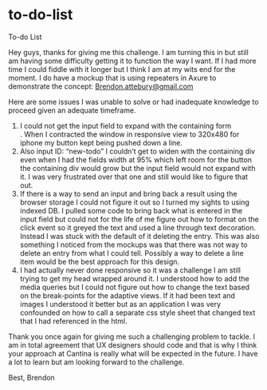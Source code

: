 to-do-list
==========

To-do List


Hey guys, thanks for giving me this challenge. I am turning this in but still am having some difficulty getting it to function the way I want. If I had more time I could fiddle with it longer but I think I am at my wits end for the moment. I do have a mockup that is using repeaters in Axure to demonstrate the concept: Brendon.attebury@gmail.com

Here are some issues I was unable to solve or had inadequate knowledge to proceed given an adequate timeframe.

1.	I could not get the input field to expand with the containing form <div>. When I contracted the window in responsive view to 320x480 for iphone my button kept being pushed down a line. 
2.	Also input ID: “new-todo” I couldn’t get to widen with the containing div even when I had the fields width at 95% which left room for the button the containing div would grow but the input field would not expand with it. I was very frustrated over that one and still would like to figure that out. 
3.	If there is a way to send an input and bring back a result using the browser storage I could not figure it out so I turned my sights to using indexed DB. I pulled some code to bring back what is entered in the input field but could not for the life of me figure out how to format on the click event so it greyed the text and used a line through text decoration. Instead I was stuck with the default of it deleting the entry. This was also something I noticed from the mockups was that there was not way to delete an entry from what I could tell. Possibly a way to delete a line item would be the best approach for this design. 
4.	I had actually never done responsive so it was a challenge I am still trying to get my head wrapped around it. I understood how to add the media queries but I could not figure out how to change the text based on the break-points for the adaptive views. If it had been text and images I understood it better but as an application I was very confounded on how to call a separate css style sheet that changed text that I had referenced in the html. 

Thank you once again for giving me such a challenging problem to tackle. I am in total agreement that UX designers should code and that is why I think your approach at Cantina is really what will be expected in the future. I have a lot to learn but am looking forward to the challenge. 

Best,
Brendon
